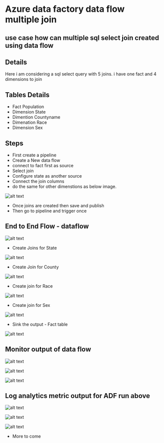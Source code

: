 # Azure data factory data flow multiple join

## use case how can multiple sql select join created using data flow

## Details

Here i am considering a sql select query with 5 joins. i have one fact and 4 dimensions to join

## Tables Details

- Fact Population
- Dimension State
- Dimention Countyname
- Dimenation Race
- Dimension Sex

## Steps

- First create a pipeline
- Create a New data flow
- connect to fact first as source
- Select join 
- Configure state as another source
- Connect the join columns
- do the same for other dimenstions as below image.

![alt text](https://github.com/balakreshnan/Accenture/blob/master/ADF/images/adfdataflow6.jpg "Service Health")

- Once joins are created then save and publish
- Then go to pipeline and trigger once


## End to End Flow - dataflow

![alt text](https://github.com/balakreshnan/Accenture/blob/master/ADF/images/adfdataflow2.jpg "Service Health")

- Create Joins for State

![alt text](https://github.com/balakreshnan/Accenture/blob/master/ADF/images/adfdataflow10.jpg "Service Health")

- Create Join for County

![alt text](https://github.com/balakreshnan/Accenture/blob/master/ADF/images/adfdataflow11.jpg "Service Health")

- Create join for Race

![alt text](https://github.com/balakreshnan/Accenture/blob/master/ADF/images/adfdataflow12.jpg "Service Health")

- Create join for Sex

![alt text](https://github.com/balakreshnan/Accenture/blob/master/ADF/images/adfdataflow13.jpg "Service Health")

- Sink the output - Fact table

![alt text](https://github.com/balakreshnan/Accenture/blob/master/ADF/images/adfdataflow14.jpg "Service Health")

## Monitor output of data flow

![alt text](https://github.com/balakreshnan/Accenture/blob/master/ADF/images/adfdataflow3.jpg "Service Health")

![alt text](https://github.com/balakreshnan/Accenture/blob/master/ADF/images/adfdataflow4.jpg "Service Health")

![alt text](https://github.com/balakreshnan/Accenture/blob/master/ADF/images/adfdataflow5.jpg "Service Health")

## Log analytics metric output for ADF run above

![alt text](https://github.com/balakreshnan/Accenture/blob/master/ADF/images/adfdataflow7.jpg "Service Health")

![alt text](https://github.com/balakreshnan/Accenture/blob/master/ADF/images/adfdataflow8.jpg "Service Health")

![alt text](https://github.com/balakreshnan/Accenture/blob/master/ADF/images/adfdataflow9.jpg "Service Health")

- More to come